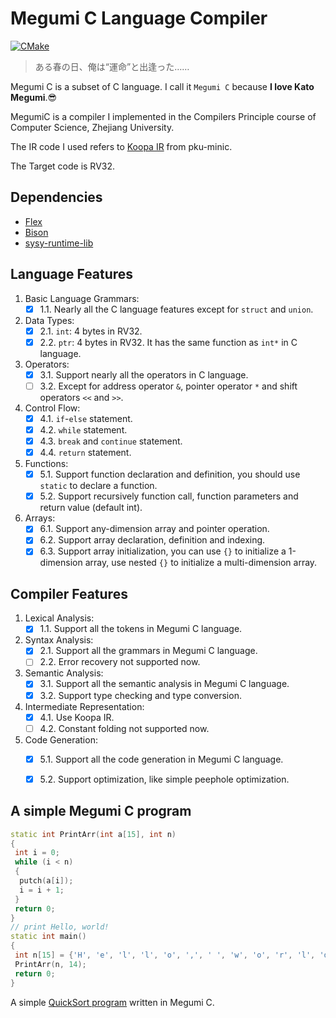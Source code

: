 # Megumi C Language Compiler

[![CMake](https://github.com/SankHyan24/MegumiC/actions/workflows/cmake.yml/badge.svg)](https://github.com/SankHyan24/MegumiC/actions/workflows/cmake.yml)

> ある春の日、俺は“運命”と出逢った……

Megumi C is a subset of C language. I call it `Megumi C` because **I love Kato Megumi**.😎

MegumiC is a compiler I implemented in the Compilers Principle course of Computer Science, Zhejiang University.

The IR code I used refers to [Koopa IR](https://pku-minic.github.io/online-doc/#/misc-app-ref/koopa) from pku-minic.

The Target code is RV32.

## Dependencies

- [Flex](http://gnu.ist.utl.pt/software/flex/flex.html)
- [Bison](https://www.gnu.org/software/bison/)
- [sysy-runtime-lib](https://github.com/pku-minic/sysy-runtime-lib/)

## Language Features

1. Basic Language Grammars:
    - [x] 1.1. Nearly all the C language features except for `struct` and `union`.
2. Data Types:
    - [x] 2.1. `int`: 4 bytes in RV32.
    - [x] 2.2. `ptr`: 4 bytes in RV32. It has the same function as `int*` in C language.
3. Operators:
    - [x] 3.1. Support nearly all the operators in C language.
    - [ ] 3.2. Except for address operator `&`, pointer operator `*` and shift operators `<<` and `>>`.
4. Control Flow:
    - [x] 4.1. `if`-`else` statement.
    - [x] 4.2. `while` statement.
    - [x] 4.3. `break` and `continue` statement.
    - [x] 4.4. `return` statement.
5. Functions:
    - [x] 5.1. Support function declaration and definition, you should use `static` to declare a function.
    - [x] 5.2. Support recursively function call, function parameters and return value (default int).
6. Arrays:
    - [x] 6.1. Support any-dimension array and pointer operation.
    - [x] 6.2. Support array declaration, definition and indexing.
    - [x] 6.3. Support array initialization, you can use `{}` to initialize a 1-dimension array, use nested `{}` to initialize a multi-dimension array.

## Compiler Features

1. Lexical Analysis:
    - [x] 1.1. Support all the tokens in Megumi C language.
2. Syntax Analysis:
    - [x] 2.1. Support all the grammars in Megumi C language.
    - [ ] 2.2. Error recovery not supported now.
3. Semantic Analysis:
    - [x] 3.1. Support all the semantic analysis in Megumi C language.
    - [x] 3.2. Support type checking and type conversion.
4. Intermediate Representation:
    - [x] 4.1. Use Koopa IR.
    - [ ] 4.2. Constant folding not supported now.
5. Code Generation:
    - [x] 5.1. Support all the code generation in Megumi C language.
    - [x] 5.2. Support optimization, like simple peephole optimization.


## A simple Megumi C program

```cpp
static int PrintArr(int a[15], int n)
{
 int i = 0;
 while (i < n)
 {
  putch(a[i]);
  i = i + 1;
 }
 return 0;
}
// print Hello, world!
static int main()
{
 int n[15] = {'H', 'e', 'l', 'l', 'o', ',', ' ', 'w', 'o', 'r', 'l', 'd', '!', 10};
 PrintArr(n, 14);
 return 0;
}
```

A simple [QuickSort program](https://github.com/SankHyan24/MegumiC/blob/main/test/task1.c) written in Megumi C.
